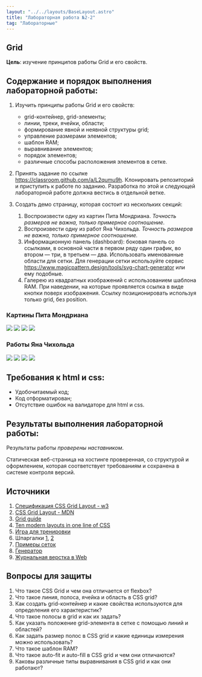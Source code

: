 ```yaml
---
layout: "../../layouts/BaseLayout.astro"
title: "Лабораторная работа №2-2"
tag: "Лабораторные"
---
```


## Grid

**Цель**: изучение принципов работы Grid и его свойств.

## Содержание и порядок выполнения лабораторной работы:

1. Изучить принципы работы Grid и его свойств:

   - grid-контейнер, grid-элементы;
   - линии, треки, ячейки, области;
   - формирование явной и неявной структуры grid;
   - управление размерами элементов;
   - шаблон RAM;
   - выравнивание элементов;
   - порядок элементов;
   - различные способы расположения элементов в сетке.

1. Принять задание по ссылке https://classroom.github.com/a/L2qumu9h. Клонировать репозиторий и приступить к работе по заданию. Разработка по этой и следующей лабораторной работе должна вестись в отдельной ветке.
1. Создать демо страницу, которая состоит из нескольких секций:

   1. Воспроизвести одну из картин Пита Мондриана. _Точность размеров не важна, только примерное соотношение._
   1. Воспроизвести одну из работ Яна Чихольда. _Точность размеров не важна, только примерное соотношение._
   1. Информационную панель (dashboard): боковая панель со ссылками, в основной части в первом ряду один график, во втором — три, в третьем — два. Использовать именованные области для сетки. Для генерации сетки используйте сервис https://www.magicpattern.design/tools/svg-chart-generator или ему подобные.
   1. Галерею из квадратных изображений с использованием шаблона RAM. При наведении, на которые проявляется ссылка в виде кнопки поверх изображения. Ссылку позиционировать используя только grid, без position.

### Картины Пита Мондриана

![](/web-course-site/grid/mondrian-1.webp)
![](/web-course-site/grid/mondrian-2.jpg)
![](/web-course-site/grid/mondrian-3.jpg)
![](/web-course-site/grid/mondrian-4.jpg)

### Работы Яна Чихольда

![](/web-course-site/grid/tschichold-1.webp)
![](/web-course-site/grid/tschichold-2.png)
![](/web-course-site/grid/tschichold-3.png)
![](/web-course-site/grid/tschichold-4.png)

## Требования к html и css:

- Удобочитаемый код;
- Код отформатирован;
- Отсутствие ошибок на валидаторе для html и css.

## Результаты выполнения лабораторной работы:

Результаты работы _проверены наставником_.

Статическая веб-страница на хостинге проверенная, со структурой и оформлением, которая соответствует требованиям и сохранена в системе контроля версий.

## Источники

1. [Спецификация CSS Grid Layout - w3](https://www.w3.org/TR/css-grid-1/)
1. [CSS Grid Layout - MDN](https://developer.mozilla.org/ru/docs/Web/CSS/CSS_Grid_Layout)
1. [Grid guide](https://mozilladevelopers.github.io/playground/css-grid/)
1. [Ten modern layouts in one line of CSS](https://web.dev/one-line-layouts/#05-classic-holy-grail-layout-grid-template-auto-1fr-auto-auto-1fr-auto)
1. [Игра для тренировки](http://cssgridgarden.com/#ru)
1. Шпаргалки [1](https://grid.malven.co/), [2](https://github.com/alsacreations/guidelines/blob/master/grid-cheatsheet.pdf)
1. [Примеры сеток](https://gridbyexample.com/)
1. [Генератор](https://grid.layoutit.com/)
1. [Журнальная верстка в Web](https://youtu.be/eUeoLUjOUHw)

## Вопросы для защиты

1. Что такое CSS Grid и чем она отличается от flexbox?
1. Что такое линия, полоса, ячейка и область в CSS grid?
1. Как создать grid-контейнер и какие свойства используются для определения его характеристик?
1. Что такое полосы в grid и как их задать?
1. Как указать положение grid-элемента в сетке с помощью линий и областей?
1. Как задать размер полос в CSS grid и какие единицы измерения можно использовать?
1. Что такое шаблон RAM?
1. Что такое auto-fit и auto-fill в CSS grid и чем они отличаются?
1. Каковы различные типы выравнивания в CSS grid и как они работают?
